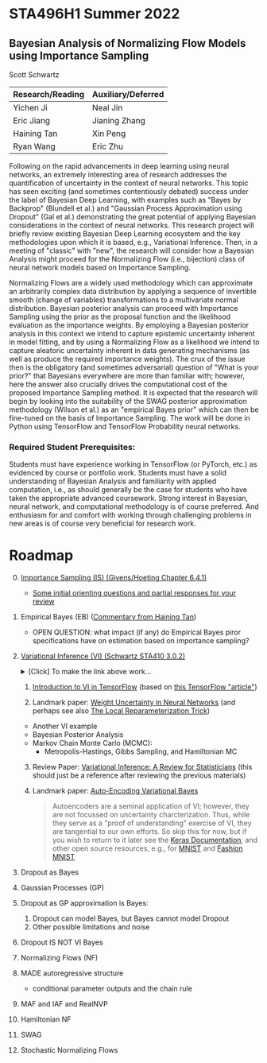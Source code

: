 
# STA496H1 Summer 2022

## Bayesian Analysis of Normalizing Flow Models using Importance Sampling

Scott Schwartz

| Research/Reading | Auxiliary/Deferred |
|-|-|
| Yichen Ji   | Neal Jin |
| Eric Jiang  | Jianing Zhang |
| Haining Tan | Xin Peng |
| Ryan Wang   | Eric Zhu |

Following on the rapid advancements in deep learning using neural networks, an extremely interesting area of research addresses the quantification of uncertainty in the context of neural networks.  This topic has seen exciting (and sometimes contentiously debated) success under the label of Bayesian Deep Learning, with examples such as "Bayes by Backprop" (Blundell et al.) and "Gaussian Process Approximation using Dropout" (Gal et al.) demonstrating the great potential of applying Bayesian considerations in the context of neural networks. This research project will briefly review existing Bayesian Deep Learning ecosystem and the key methodologies upon which it is based, e.g., Variational Inference. Then, in a meeting of "classic" with "new", the research will consider how a Bayesian Analysis might proceed for the Normalizing Flow (i.e., bijection) class of neural network models based on Importance Sampling.

Normalizing Flows are a widely used methodology which can approximate an arbitrarily complex data distribution by applying a sequence of invertible smooth (change of variables) transformations to a multivariate normal distribution. Bayesian posterior analysis can proceed with Importance Sampling using the prior as the proposal function and the likelihood evaluation as the importance weights. By employing a Bayesian posterior analysis in this context we intend to capture epistemic uncertainty inherent in model fitting, and by using a Normalizing Flow as a likelihood we intend to capture aleatoric uncertainty inherent in data generating mechanisms (as well as produce the required importance weights). The crux of the issue then is the obligatory (and sometimes adversarial) question of "What is your prior?" that Bayesians everywhere are more than familiar with; however, here the answer also crucially drives the computational cost of the proposed Importance Sampling method. It is expected that the research will begin by looking into the suitability of the SWAG posterior approximation methodology (Wilson et al.) as an "empirical Bayes prior" which can then be fine-tuned on the basis of Importance Sampling. The work will be done in Python using TensorFlow and TensorFlow Probability neural networks.

### Required Student Prerequisites:

Students must have experience working in TensorFlow (or PyTorch, etc.) as evidenced by course or portfolio work.  Students must have a solid understanding of Bayesian Analysis and familiarity with applied computation, i.e., as should generally be the case for students who have taken the appropriate advanced coursework.  Strong interest in Bayesian, neural network, and computational methodology is of course preferred. And enthusiasm for and comfort with working through challenging problems in new areas is of course very beneficial for research work.

# Roadmap

0. [Importance Sampling (IS) (Givens/Hoeting Chapter 6.4.1)](https://librarysearch.library.utoronto.ca/permalink/01UTORONTO_INST/14bjeso/alma991106781097906196)
   - [Some initial orienting questions and partial responses for your review](files/BayesImportanceSampling.ipynb)

1. Empirical Bayes (EB) ([Commentary from Haining Tan](files/Empirical_Bayes.pdf))
   - OPEN QUESTION: what impact (if any) do Empirical Bayes piror specifications have on estimation based on importance sampling?

2. [Variational Inference (VI) (Schwartz STA410 3.0.2)](https://colab.research.google.com/drive/1bFm8kKsFjsVITAScCQeSh2Tn59uk9yGr#cell-opt-VI) <details><summary>[Click] To make the link above work...</summary> Remove the (annoyingly) appended "=" at the end of the address and you'll link directly to the intended section</details>

   1. [ Introduction to VI in TensorFlow](files/DenseVariational.ipynb) (based on [this TensorFlow "article"](https://blog.tensorflow.org/2019/03/regression-with-probabilistic-layers-in.html))

   2. Landmark paper: [Weight Uncertainty in Neural Networks](https://arxiv.org/abs/1505.05424) (and perhaps see also [The Local Reparameterization Trick](https://arxiv.org/abs/1506.02557))

    - Another VI example
    - Bayesian Posterior Analysis 
    - Markov Chain Monte Carlo (MCMC): 
      - Metropolis-Hastings, Gibbs Sampling, and Hamiltonian MC
    
   3. Review Paper: [Variational Inference: A Review for Statisticians](https://arxiv.org/abs/1601.00670) (this should just be a reference after reviewing the previous materials)

   4. Landmark paper: [Auto-Encoding Variational Bayes](https://arxiv.org/abs/1312.6114)

        > Autoencoders are a seminal application of VI; however, they are not focussed on uncertainty charcterization.
        > Thus, while they serve as a "proof of understanding" exercise of VI, they are tangential to our own efforts.
        > So skip this for now, but if you wish to return to it later see the [Keras Documentation](https://keras.io/examples/generative/vae/),
        > and other open source resources, e.g., for [MNIST](https://danijar.com/building-variational-auto-encoders-in-tensorflow/)
        > and [Fashion MNIST](https://learnopencv.com/variational-autoencoder-in-tensorflow/)

3. Dropout as Bayes

  0. Gaussian Processes (GP)
  1. Dropout as GP approximation is Bayes: 
     1. Dropout can model Bayes, but Bayes cannot model Dropout
     2. Other possible limitations and noise
  2. Dropout IS NOT VI Bayes

4. Normalizing Flows (NF)
  1. MADE autoregressive structure
     - conditional parameter outputs and the chain rule
  2. MAF and IAF and RealNVP
  3. Hamiltonian NF

5. SWAG

6. Stochastic Normalizing Flows


  


  
